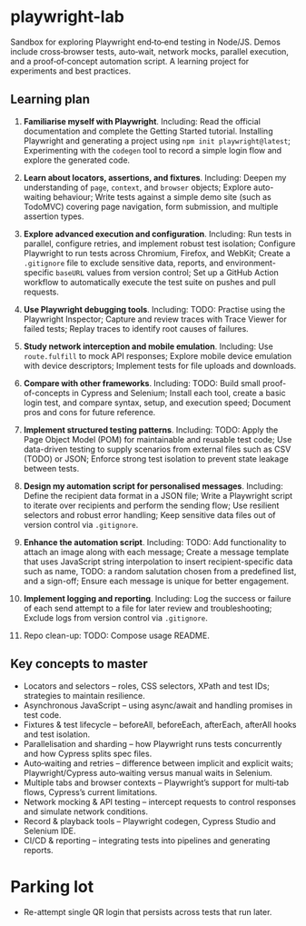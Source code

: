 # playwright-lab
Sandbox for exploring Playwright end‑to‑end testing in Node/JS. Demos include cross‑browser tests, auto‑wait, network mocks, parallel execution, and a proof‑of‑concept automation script. A learning project for experiments and best practices.

## Learning plan

1. **Familiarise myself with Playwright**. Including: Read the official documentation and complete the Getting Started tutorial. Installing Playwright and generating a project using `npm init playwright@latest`; Experimenting with the `codegen` tool to record a simple login flow and explore the generated code.

2. **Learn about locators, assertions, and fixtures**. Including: Deepen my understanding of `page`, `context`, and `browser` objects; Explore auto-waiting behaviour; Write tests against a simple demo site (such as TodoMVC) covering page navigation, form submission, and multiple assertion types.

3. **Explore advanced execution and configuration**. Including: Run tests in parallel, configure retries, and implement robust test isolation; Configure Playwright to run tests across Chromium, Firefox, and WebKit; Create a `.gitignore` file to exclude sensitive data, reports, and environment-specific `baseURL` values from version control; Set up a GitHub Action workflow to automatically execute the test suite on pushes and pull requests.

4. **Use Playwright debugging tools**. Including: TODO: Practise using the Playwright Inspector; Capture and review traces with Trace Viewer for failed tests; Replay traces to identify root causes of failures.

5. **Study network interception and mobile emulation**. Including: Use `route.fulfill` to mock API responses; Explore mobile device emulation with device descriptors; Implement tests for file uploads and downloads.

6. **Compare with other frameworks**. Including: TODO: Build small proof-of-concepts in Cypress and Selenium; Install each tool, create a basic login test, and compare syntax, setup, and execution speed; Document pros and cons for future reference.

7. **Implement structured testing patterns**. Including: TODO: Apply the Page Object Model (POM) for maintainable and reusable test code; Use data-driven testing to supply scenarios from external files such as CSV (TODO) or JSON; Enforce strong test isolation to prevent state leakage between tests.

8. **Design my automation script for personalised messages**. Including: Define the recipient data format in a JSON file; Write a Playwright script to iterate over recipients and perform the sending flow; Use resilient selectors and robust error handling; Keep sensitive data files out of version control via `.gitignore`.

9. **Enhance the automation script**. Including: TODO: Add functionality to attach an image along with each message; Create a message template that uses JavaScript string interpolation to insert recipient-specific data such as name, TODO: a random salutation chosen from a predefined list, and a sign-off; Ensure each message is unique for better engagement.

10. **Implement logging and reporting**. Including: Log the success or failure of each send attempt to a file for later review and troubleshooting; Exclude logs from version control via `.gitignore`.

11. Repo clean-up: TODO: Compose usage README.

## Key concepts to master 
 * Locators and selectors – roles, CSS selectors, XPath and test IDs; strategies to maintain resilience.
 * Asynchronous JavaScript – using async/await and handling promises in test code.
 * Fixtures & test lifecycle – beforeAll, beforeEach, afterEach, afterAll hooks and test isolation.
 * Parallelisation and sharding – how Playwright runs tests concurrently and how Cypress splits spec files.
 * Auto‑waiting and retries – difference between implicit and explicit waits; Playwright/Cypress auto‑waiting versus manual waits in Selenium.
 * Multiple tabs and browser contexts – Playwright’s support for multi‑tab flows, Cypress’s current limitations.
 * Network mocking & API testing – intercept requests to control responses and simulate network conditions.
 * Record & playback tools – Playwright codegen, Cypress Studio and Selenium IDE.
 * CI/CD & reporting – integrating tests into pipelines and generating reports.


 # Parking lot
 * Re-attempt single QR login that persists across tests that run later.